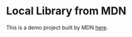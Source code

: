 # Local Library from MDN

This is a demo project built by MDN [here](https://developer.mozilla.org/en-US/docs/Learn/Server-side/Django).